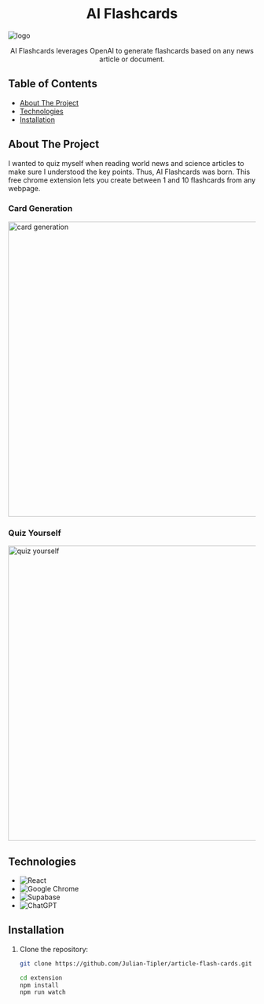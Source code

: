 <h1 align="center">AI Flashcards</h1>
<img src="https://github.com/Julian-Tipler/article-flash-cards/assets/59591817/b4413e5f-dd80-49c2-9a26-64a0ea6a96d3" alt="logo" />

<p align="center">
AI Flashcards leverages OpenAI to generate flashcards based on any news article or document.
</p>

## Table of Contents

- [About The Project](#about-the-project)
- [Technologies](#technologies)
- [Installation](#installation)

## About The Project

I wanted to quiz myself when reading world news and science articles to make sure I understood the key points. Thus, AI Flashcards was born. This free chrome extension lets you create between 1 and 10 flashcards from any webpage.

### Card Generation  
  <img src="https://github.com/Julian-Tipler/chat-gpt-extension/assets/59591817/9e81db22-2ad8-4300-94f3-b92bb9f35249" alt="card generation" width="600" />

### Quiz Yourself
  <img src="https://github.com/Julian-Tipler/chat-gpt-extension/assets/59591817/9e81db22-2ad8-4300-94f3-b92bb9f35249" alt="quiz yourself" width="600" />


## Technologies
* ![React](https://img.shields.io/badge/react-%2320232a.svg?style=for-the-badge&logo=react&logoColor=%2361DAFB)
* ![Google Chrome](https://img.shields.io/badge/Google%20Chrome-4285F4?style=for-the-badge&logo=GoogleChrome&logoColor=white)
* ![Supabase](https://img.shields.io/badge/Supabase-3ECF8E?style=for-the-badge&logo=supabase&logoColor=white)
* ![ChatGPT](https://img.shields.io/badge/chatGPT-74aa9c?style=for-the-badge&logo=openai&logoColor=white)
  
## Installation

1. Clone the repository:

   ```bash
   git clone https://github.com/Julian-Tipler/article-flash-cards.git

   cd extension
   npm install
   npm run watch

   ```
